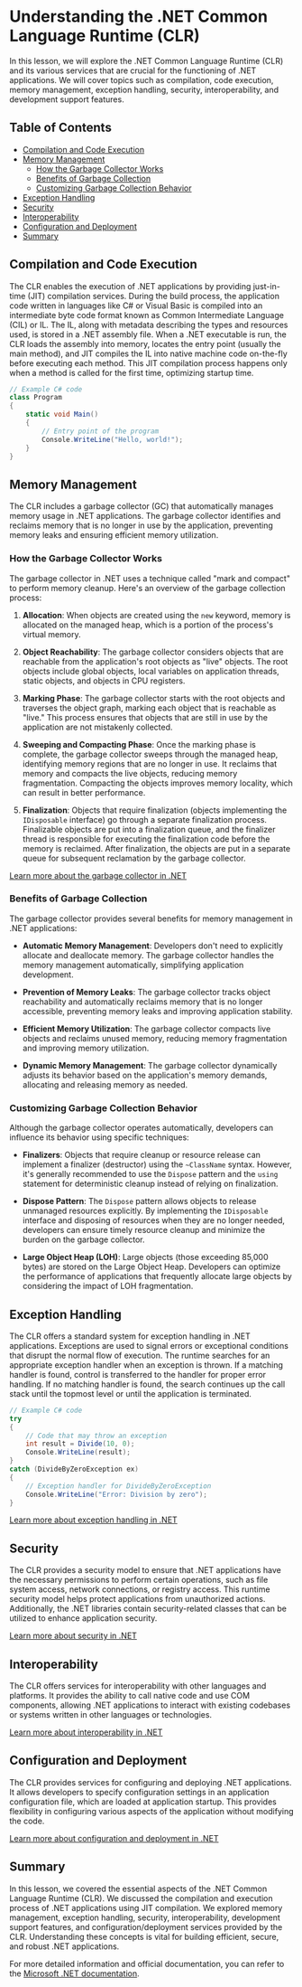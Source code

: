 # Understanding the .NET Common Language Runtime (CLR)

In this lesson, we will explore the .NET Common Language Runtime (CLR) and its various services that are crucial for the functioning of .NET applications. We will cover topics such as compilation, code execution, memory management, exception handling, security, interoperability, and development support features.

## Table of Contents
- [Compilation and Code Execution](#compilation-and-code-execution)
- [Memory Management](#memory-management)
  - [How the Garbage Collector Works](#how-the-garbage-collector-works)
  - [Benefits of Garbage Collection](#benefits-of-garbage-collection)
  - [Customizing Garbage Collection Behavior](#customizing-garbage-collection-behavior)
- [Exception Handling](#exception-handling)
- [Security](#security)
- [Interoperability](#interoperability)
- [Configuration and Deployment](#configuration-and-deployment)
- [Summary](#summary)

## Compilation and Code Execution <a name="compilation-and-code-execution"></a>

The CLR enables the execution of .NET applications by providing just-in-time (JIT) compilation services. During the build process, the application code written in languages like C# or Visual Basic is compiled into an intermediate byte code format known as Common Intermediate Language (CIL) or IL. The IL, along with metadata describing the types and resources used, is stored in a .NET assembly file. When a .NET executable is run, the CLR loads the assembly into memory, locates the entry point (usually the main method), and JIT compiles the IL into native machine code on-the-fly before executing each method. This JIT compilation process happens only when a method is called for the first time, optimizing startup time.

```csharp
// Example C# code
class Program
{
    static void Main()
    {
        // Entry point of the program
        Console.WriteLine("Hello, world!");
    }
}
```

## Memory Management <a name="memory-management"></a>

The CLR includes a garbage collector (GC) that automatically manages memory usage in .NET applications. The garbage collector identifies and reclaims memory that is no longer in use by the application, preventing memory leaks and ensuring efficient memory utilization.

### How the Garbage Collector Works <a name="how-the-garbage-collector-works"></a>

The garbage collector in .NET uses a technique called "mark and compact" to perform memory cleanup. Here's an overview of the garbage collection process:

1. **Allocation**: When objects are created using the `new` keyword, memory is allocated on the managed heap, which is a portion of the process's virtual memory.

2. **Object Reachability**: The garbage collector considers objects that are reachable from the application's root objects as "live" objects. The root objects include global objects, local variables on application threads, static objects, and objects in CPU registers.

3. **Marking Phase**: The garbage collector starts with the root objects and traverses the object graph, marking each object that is reachable as "live." This process ensures that objects that are still in use by the application are not mistakenly collected.

4. **Sweeping and Compacting Phase**: Once the marking phase is complete, the garbage collector sweeps through the managed heap, identifying memory regions that are no longer in use. It reclaims that memory and compacts the live objects, reducing memory fragmentation. Compacting the objects improves memory locality, which can result in better performance.

5. **Finalization**: Objects that require finalization (objects implementing the `IDisposable` interface) go through a separate finalization process. Finalizable objects are put into a finalization queue, and the finalizer thread is responsible for executing the finalization code before the memory is reclaimed. After finalization, the objects are put in a separate queue for subsequent reclamation by the garbage collector.

[Learn more about the garbage collector in .NET](https://docs.microsoft.com/en-us/dotnet/standard/garbage-collection/)

### Benefits of Garbage Collection <a name="benefits-of-garbage-collection"></a>

The garbage collector provides several benefits for memory management in .NET applications:

- **Automatic Memory Management**: Developers don't need to explicitly allocate and deallocate memory. The garbage collector handles the memory management automatically, simplifying application development.

- **Prevention of Memory Leaks**: The garbage collector tracks object reachability and automatically reclaims memory that is no longer accessible, preventing memory leaks and improving application stability.

- **Efficient Memory Utilization**: The garbage collector compacts live objects and reclaims unused memory, reducing memory fragmentation and improving memory utilization.

- **Dynamic Memory Management**: The garbage collector dynamically adjusts its behavior based on the application's memory demands, allocating and releasing memory as needed.

### Customizing Garbage Collection Behavior <a name="customizing-garbage-collection-behavior"></a>

Although the garbage collector operates automatically, developers can influence its behavior using specific techniques:

- **Finalizers**: Objects that require cleanup or resource release can implement a finalizer (destructor) using the `~ClassName` syntax. However, it's generally recommended to use the `Dispose` pattern and the `using` statement for deterministic cleanup instead of relying on finalization.

- **Dispose Pattern**: The `Dispose` pattern allows objects to release unmanaged resources explicitly. By implementing the `IDisposable` interface and disposing of resources when they are no longer needed, developers can ensure timely resource cleanup and minimize the burden on the garbage collector.

- **Large Object Heap (LOH)**: Large objects (those exceeding 85,000 bytes) are stored on the Large Object Heap. Developers can optimize the performance of applications that frequently allocate large objects by considering the impact of LOH fragmentation.

## Exception Handling <a name="exception-handling"></a>

The CLR offers a standard system for exception handling in .NET applications. Exceptions are used to signal errors or exceptional conditions that disrupt the normal flow of execution. The runtime searches for an appropriate exception handler when an exception is thrown. If a matching handler is found, control is transferred to the handler for proper error handling. If no matching handler is found, the search continues up the call stack until the topmost level or until the application is terminated.

```csharp
// Example C# code
try
{
    // Code that may throw an exception
    int result = Divide(10, 0);
    Console.WriteLine(result);
}
catch (DivideByZeroException ex)
{
    // Exception handler for DivideByZeroException
    Console.WriteLine("Error: Division by zero");
}
```

[Learn more about exception handling in .NET](https://docs.microsoft.com/en-us/dotnet/standard/exceptions/)

## Security <a name="security"></a>

The CLR provides a security model to ensure that .NET applications have the necessary permissions to perform certain operations, such as file system access, network connections, or registry access. This runtime security model helps protect applications from unauthorized actions. Additionally, the .NET libraries contain security-related classes that can be utilized to enhance application security.

[Learn more about security in .NET](https://docs.microsoft.com/en-us/dotnet/standard/security/)

## Interoperability <a name="interoperability"></a>

The CLR offers services for interoperability with other languages and platforms. It provides the ability to call native code and use COM components, allowing .NET applications to interact with existing codebases or systems written in other languages or technologies.

[Learn more about interoperability in .NET](https://learn.microsoft.com/en-us/dotnet/csharp/advanced-topics/interop/)

## Configuration and Deployment <a name="configuration-and-deployment"></a>

The CLR provides services for configuring and deploying .NET applications. It allows developers to specify configuration settings in an application configuration file, which are loaded at application startup. This provides flexibility in configuring various aspects of the application without modifying the code.

[Learn more about configuration and deployment in .NET](https://learn.microsoft.com/en-us/dotnet/core/runtime-config/)

## Summary <a name="summary"></a>

In this lesson, we covered the essential aspects of the .NET Common Language Runtime (CLR). We discussed the compilation and execution process of .NET applications using JIT compilation. We explored memory management, exception handling, security, interoperability, development support features, and configuration/deployment services provided by the CLR. Understanding these concepts is vital for building efficient, secure, and robust .NET applications.

For more detailed information and official documentation, you can refer to the [Microsoft .NET documentation](https://docs.microsoft.com/dotnet/).
